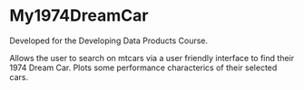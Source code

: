 # My1974DreamCar

Developed for the Developing Data Products Course.

Allows the user to search on mtcars via a user friendly interface to find their 1974 Dream Car.  Plots some performance characterics of their selected cars.
